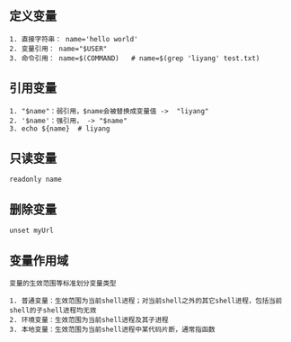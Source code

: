 

## 定义变量
```
1. 直接字符串： name='hello world'
2. 变量引用： name="$USER"
3. 命令引用： name=$(COMMAND)   # name=$(grep 'liyang' test.txt)
```

## 引用变量
```
1. "$name"：弱引用，$name会被替换成变量值 ->  "liyang"
2. '$name'：强引用， -> "$name"
3. echo ${name}  # liyang
```

## 只读变量
```
readonly name
```

## 删除变量
```
unset myUrl
```

## 变量作用域
```
变量的生效范围等标准划分变量类型

1. 普通变量：生效范围为当前shell进程；对当前shell之外的其它shell进程，包括当前shell的子shell进程均无效
2. 环境变量：生效范围为当前shell进程及其子进程
3. 本地变量：生效范围为当前shell进程中某代码片断，通常指函数
```
